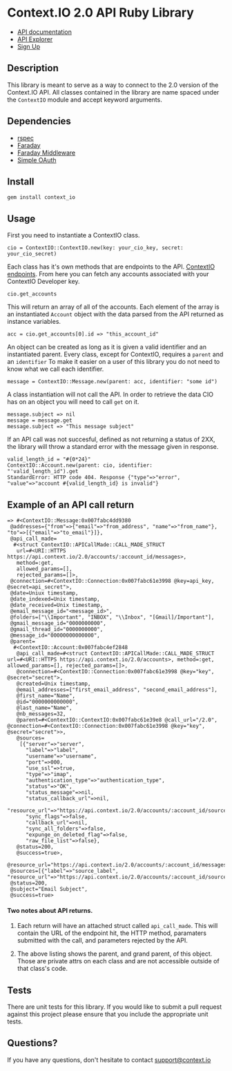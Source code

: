 Context.IO 2.0 API Ruby Library
========
*  <a href="http://context.io/docs/" target="_blank">API documentation</a>
*  <a href="https://console.context.io/" target="_blank">API Explorer</a>
*  <a href="http://context.io" target="_blank">Sign Up</a>

## Description

This library is meant to serve as a way to connect to the 2.0 version of the Context.IO API. All classes contained in the library are name spaced under the `ContextIO` module and accept keyword arguments.

## Dependencies
* <a href="https://github.com/rspec/rspec" target="_blank">rspec</a>
* <a href="https://github.com/lostisland/faraday" target="_blank">Faraday</a>
* <a href="https://github.com/lostisland/faraday_middleware" target="_blank">Faraday Middleware</a>
* <a href="https://github.com/laserlemon/simple_oauth" target="_blank">Simple OAuth</a>

## Install

```
gem install context_io
```

## Usage

First you need to instantiate a ContextIO class.

```
cio = ContextIO::ContextIO.new(key: your_cio_key, secret: your_cio_secret)
```

Each class has it's own methods that are endpoints to the API. <a href="https://github.com/contextio/Ruby-ContextIO/blob/master/lib/context_io.rb#L38" target="_blank">ContextIO endpoints</a>.  From here you can fetch any accounts associated with your ContextIO Developer key.

```
cio.get_accounts
```

This will return an array of all of the accounts. Each element of the array is an instantiated `Account` object with the data parsed from the API returned as instance variables.

```
acc = cio.get_accounts[0].id => "this_account_id"
```

An object can be created as long as it is given a valid identifier and an instantiated parent. Every class, except for ContextIO, requires a `parent` and an `identifier` To make it easier on a user of this library you do not need to know what we call each identifier.

```
message = ContextIO::Message.new(parent: acc, identifier: "some id")
```

A class instantiation will not call the API. In order to retrieve the data CIO has on an object you will need to call `get` on it.

```
message.subject => nil
message = message.get
message.subject => "This message subject"
```

If an API call was not succesful, defined as not returning a status of 2XX, the library will throw a standard error with the message given in response.

```
valid_length_id = "#{0*24}"
ContextIO::Account.new(parent: cio, identifier: "'valid_length_id").get
StandardError: HTTP code 404. Response {"type"=>"error", "value"=>"account #{valid_length_id} is invalid"}
```

## Example of an API call return

```
=> #<ContextIO::Message:0x007fabc4dd9380
 @addresses={"from"=>{"email"=>"from_address", "name"=>"from_name"}, "to"=>[{"email"=>"to_email"}]},
 @api_call_made=
  #<struct ContextIO::APICallMade::CALL_MADE_STRUCT
   url=#<URI::HTTPS https://api.context.io/2.0/accounts/:account_id/messages>,
   method=:get,
   allowed_params=[],
   rejected_params=[]>,
 @connection=#<ContextIO::Connection:0x007fabc61e3998 @key=api_key, @secret=api_secret">,
 @date=Uniux timestamp,
 @date_indexed=Unix timestamp,
 @date_received=Unix timestamp,
 @email_message_id="<message_id>",
 @folders=["\\Important", "INBOX", "\\Inbox", "[Gmail]/Important"],
 @gmail_message_id="0000000000",
 @gmail_thread_id="0000000000",
 @message_id="00000000000000",
 @parent=
  #<ContextIO::Account:0x007fabc4ef2848
   @api_call_made=#<struct ContextIO::APICallMade::CALL_MADE_STRUCT url=#<URI::HTTPS https://api.context.io/2.0/accounts>, method=:get, allowed_params=[], rejected_params=[]>,
   @connection=#<ContextIO::Connection:0x007fabc61e3998 @key="key", @secret="secret">,
   @created=Unix timestamp,
   @email_addresses=["first_email_address", "second_email_address"],
   @first_name="Name",
   @id="0000000000000",
   @last_name="Name",
   @nb_messages=32,
   @parent=#<ContextIO::ContextIO:0x007fabc61e39e8 @call_url="/2.0", @connection=#<ContextIO::Connection:0x007fabc61e3998 @key="key", @secret="secret">>,
   @sources=
    [{"server"=>"server",
      "label"=>"label",
      "username"=>"username",
      "port"=>000,
      "use_ssl"=>true,
      "type"=>"imap",
      "authentication_type"=>"authentication_type",
      "status"=>"OK",
      "status_message"=>nil,
      "status_callback_url"=>nil,
      "resource_url"=>"https://api.context.io/2.0/accounts/:account_id/sources/:label",
      "sync_flags"=>false,
      "callback_url"=>nil,
      "sync_all_folders"=>false,
      "expunge_on_deleted_flag"=>false,
      "raw_file_list"=>false},
   @status=200,
   @success=true>,
 @resource_url="https://api.context.io/2.0/accounts/:account_id/messages/:message_id",
 @sources=[{"label"=>"source_label", "resource_url"=>"https://api.context.io/2.0/accounts/:account_id/sources/:label"}],
 @status=200,
 @subject="Email Subject",
 @success=true>

```

#### Two notes about API returns.
1. Each return will have an attached struct called `api_call_made`. This will contain the URL of the endpoint hit, the HTTP method, paramaters submitted with the call, and parameters rejected by the API.

2. The above listing shows the parent, and grand parent, of this object. Those are private attrs on each class and are not accessible outside of that class's code.

## Tests

There are unit tests for this library.  If you would like to submit a pull request against this project please ensure that you include the appropriate unit tests.

## Questions?

If you have any questions, don't hesitate to contact support@context.io
